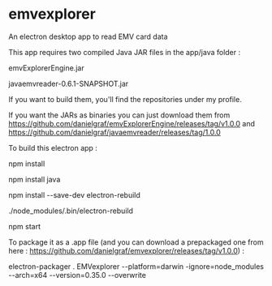 # emvexplorer
An electron desktop app to read EMV card data

This app requires two compiled Java JAR files in the app/java folder :

emvExplorerEngine.jar

javaemvreader-0.6.1-SNAPSHOT.jar

If you want to build them, you'll find the repositories under my profile.

If you want the JARs as binaries you can just download them from https://github.com/danielgraf/emvExplorerEngine/releases/tag/v1.0.0 and https://github.com/danielgraf/javaemvreader/releases/tag/1.0.0 

To build this electron app :

npm install

npm install java

npm install --save-dev electron-rebuild

./node_modules/.bin/electron-rebuild

npm start

To package it as a .app file (and you can download a prepackaged one from here : https://github.com/danielgraf/emvexplorer/releases/tag/v1.0.0) :

electron-packager . EMVexplorer --platform=darwin -ignore=node_modules --arch=x64 --version=0.35.0 --overwrite

